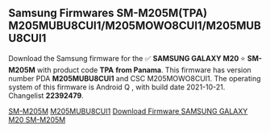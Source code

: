 <h2>Samsung Firmwares SM-M205M(TPA) M205MUBU8CUI1/M205MOWO8CUI1/M205MUBU8CUI1</h2>
Download the Samsung firmware for the ✅ <strong>SAMSUNG GALAXY M20 </strong> ⭐ <strong>SM-M205M</strong> with product code <strong>TPA</strong> <strong> from Panama</strong>. This firmware has version number PDA <strong>M205MUBU8CUI1</strong> and CSC M205MOWO8CUI1. The operating system of this firmware is Android Q , with build date 2021-10-21. Changelist <strong>22392479</strong>.


[SM-M205M](https://samfirm.shop/samsung/model/SM-M205M)
[M205MUBU8CUI1](https://samfirm.shop/samsung/pda/M205MUBU8CUI1)
[Download Firmware SAMSUNG GALAXY M20 SM-M205M](https://samfirm.shop/samsung/firmware/467875)
